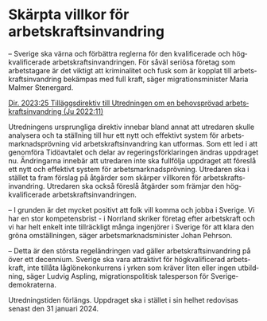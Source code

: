 # Skärpta villkor för arbetskraftsinvandring

– Sverige ska värna och förbättra reglerna för den kvalifi­cerade och hög­kvalifi­cerade arbets­krafts­invand­ringen. För såväl seriösa företag som arbets­tagare är det viktigt att krimi­nalitet och fusk som är kopplat till arbets­krafts­invand­ring bekämpas med full kraft, säger migrations­minister Maria Malmer Stenergard.

[Dir. 2023:25 Tilläggs­direktiv till Utred­ningen om en behovs­prövad arbets­krafts­invand­ring (Ju 2022:11)](/rattsliga-dokument/kommittedirektiv/2023/02/dir.-202325 "Dir. 2023:25")

Utredningens ursprung­liga direktiv innebar bland annat att utredaren skulle analy­sera och ta ställ­ning till hur ett nytt och effektivt system för arbets­marknads­prövning vid arbets­krafts­invand­ring kan utformas. Som ett led i att genom­föra Tidö­avtalet och delar av regerings­förklaringen ändras uppdraget nu. Ändringarna innebär att utredaren inte ska full­följa upp­draget att föreslå ett nytt och effektivt system för arbets­marknads­prövning. Utredaren ska i stället ta fram förslag på åtgärder som skärper villkoren för arbets­krafts­invandring. Utredaren ska också föreslå åtgärder som främjar den hög­kvalifi­cerade arbets­krafts­invandringen.

– I grunden är det mycket positivt att folk vill komma och jobba i Sverige. Vi har en stor kom­petens­brist - i Norrland skriker företag efter arbets­kraft och vi har helt enkelt inte tillräckligt många ingen­jörer i Sverige för att klara den gröna omställ­ningen, säger arbets­marknads­minister Johan Pehrson.

– Detta är den största regel­ändringen vad gäller arbets­krafts­invandring på över ett decennium. Sverige ska vara attraktivt för hög­kvalifi­cerad arbets­kraft, inte tillåta låg­löne­konkurrens i yrken som kräver liten eller ingen utbild­ning, säger Ludvig Aspling, migrations­politisk tales­person för Sverige­demokraterna.

Utredningstiden förlängs. Uppdraget ska i stället i sin helhet redo­visas senast den 31 januari 2024.
